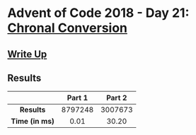 # Advent of Code 2018 - Day 21: [Chronal Conversion](https://adventofcode.com/2018/day/21)

## [Write Up](https://codingap.github.io/advent-of-code/writeups/2018/day21)

## Results

|                  | **Part 1** | **Part 2** |
| :--------------: | :--------: | :--------: |
|   **Results**    | 8797248 | 3007673 |
| **Time (in ms)** | 0.01 | 30.20 |
